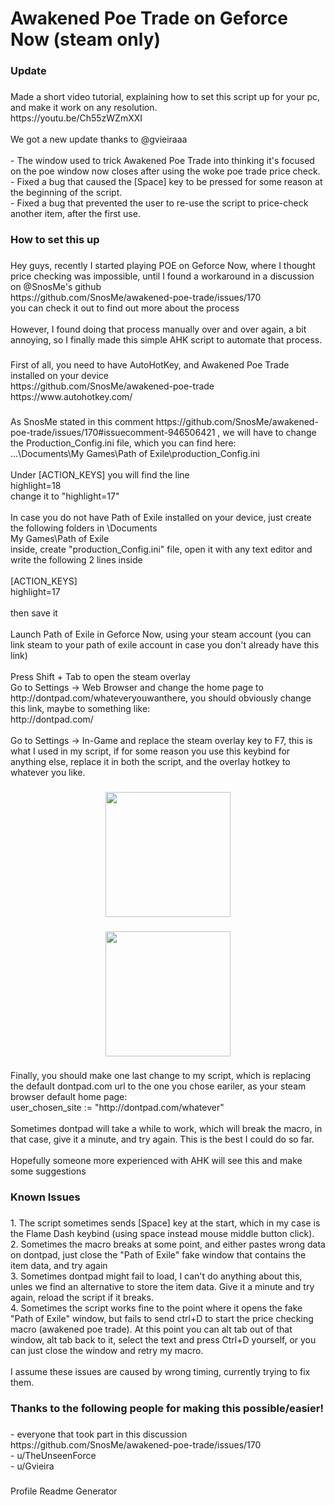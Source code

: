 <h1 align="left">Awakened Poe Trade on Geforce Now (steam only)</h1>

###

<h3 align="left">Update</h3>

###

<p align="left">Made a short video tutorial, explaining how to set this script up for your pc, and make it work on any resolution.<br>https://youtu.be/Ch55zWZmXXI<br><br>We got a new update thanks to @gvieiraaa<br><br>- The window used to trick Awakened Poe Trade into thinking it's focused on the poe window now closes after using the woke poe trade price check.<br>- Fixed a bug that caused the [Space] key to be pressed for some reason at the beginning of the script.<br>- Fixed a bug that prevented the user to re-use the script to price-check another item, after the first use.</p>

###

<h3 align="left">How to set this up</h3>

###

<p align="left">Hey guys, recently I started playing POE on Geforce Now, where I thought price checking was impossible, until I found a workaround in a discussion on  @SnosMe's github <br>https://github.com/SnosMe/awakened-poe-trade/issues/170<br>you can check it out to find out more about the process<br><br>However, I found doing that process manually over and over again, a bit annoying, so I finally made this simple AHK script to automate that process.</p>

###

<p align="left">First of all, you need to have AutoHotKey, and Awakened Poe Trade installed on your device<br>https://github.com/SnosMe/awakened-poe-trade<br>https://www.autohotkey.com/</p>

###

<p align="left">As SnosMe stated in this comment https://github.com/SnosMe/awakened-poe-trade/issues/170#issuecomment-946506421 , we will have to change the Production_Config.ini file, which you can find here:<br>...\Documents\My Games\Path of Exile\production_Config.ini<br><br>Under [ACTION_KEYS] you will find the line<br>highlight=18<br>change it to "highlight=17"<br><br>In case you do not have Path of Exile installed on your device, just create the following folders in \Documents<br>My Games\Path of Exile<br>inside, create "production_Config.ini" file, open it with any text editor and write the following 2 lines inside<br><br>[ACTION_KEYS] <br>highlight=17<br><br>then save it<br><br>Launch Path of Exile in Geforce Now, using your steam account (you can link steam to your path of exile account in case you don't already have this link)<br><br>Press Shift + Tab  to open the steam overlay <br>Go to Settings -> Web Browser and change the home page to http://dontpad.com/whateveryouwanthere, you should obviously change this link, maybe to something like:<br>http://dontpad.com/<your nickname+some random number><br><br>Go to Settings -> In-Game and replace the steam overlay key to F7, this is what I used in my script, if for some reason you use this keybind for anything else, replace it in both the script, and the overlay hotkey to whatever you like.</p>

###

<div align="center">
  <img height="200" src="https://i.imgur.com/aAMe0n5.png"  />
</div>

###

<div align="center">
  <img height="200" src="https://i.imgur.com/HJpmlVf.png"  />
</div>

###

<p align="left">Finally, you should make one last change to my script, which is replacing the default dontpad.com url to the one you chose eariler, as your steam browser default home page:<br>user_chosen_site := "http://dontpad.com/whatever"<br><br>Sometimes dontpad will take a while to work, which will break the macro, in that case, give it a minute, and try again. This is the best I could do so far.<br><br>Hopefully someone more experienced with AHK will see this and make some suggestions</p>

###

<h3 align="left">Known Issues</h3>

###

<p align="left">1. The script sometimes sends [Space] key at the start, which in my case is the Flame Dash keybind (using space instead mouse middle button click).<br>2. Sometimes the macro breaks at some point, and either pastes wrong data on dontpad, just close the "Path of Exile" fake window that contains the item data, and try again<br>3. Sometimes dontpad might fail to load, I can't do anything about this, unles we find an alternative to store the item data. Give it a minute and try again, reload the script if it breaks.<br>4. Sometimes the script works fine to the point where it opens the fake "Path of Exile" window, but fails to send ctrl+D to start the price checking macro (awakened poe trade). At this point you can alt tab out of that window, alt tab back to it, select the text and press Ctrl+D yourself, or you can just close the window and retry my macro.<br><br>I assume these issues are caused by wrong timing, currently trying to fix them.</p>

###

<h3 align="left">Thanks to the following people for making this possible/easier!</h3>

###

<p align="left">- everyone that took part in this discussion https://github.com/SnosMe/awakened-poe-trade/issues/170<br>- u/TheUnseenForce <br>- u/Gvieira</p>

###
Profile Readme Generator
